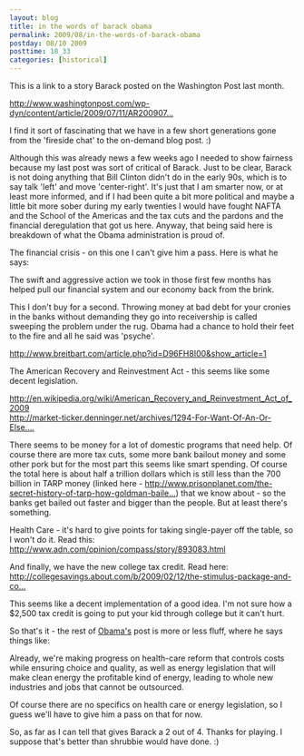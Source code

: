 ```yaml
---
layout: blog
title: in the words of barack obama
permalink: 2009/08/in-the-words-of-barack-obama
postday: 08/10 2009
posttime: 18_33
categories: [historical]
---
```


<p>This is a link to a story Barack posted on the Washington Post last month.</p>
<p><a href="http://www.washingtonpost.com/wp-dyn/content/article/2009/07/11/AR2009071100647.html" title="http://www.washingtonpost.com/wp-dyn/content/article/2009/07/11/AR2009071100647.html">http://www.washingtonpost.com/wp-dyn/content/article/2009/07/11/AR200907...</a></p>
<p>I find it sort of fascinating that we have in a few short generations gone from the 'fireside chat' to the on-demand blog post. :)</p>
<p>Although this was already news a few weeks ago I needed to show fairness because my last post was sort of critical of Barack. Just to be clear, Barack is not doing anything that Bill Clinton didn't do in the early 90s, which is to say talk 'left' and move 'center-right'. It's just that I am smarter now, or at least more informed, and if I had been quite a bit more political and maybe a little bit more sober during my early twenties I would have fought NAFTA and the School of the Americas and the tax cuts and the pardons and the financial deregulation that got us here. Anyway, that being said here is breakdown of what the Obama administration is proud of.</p>
<p>The financial crisis - on this one I can't give him a pass. Here is what he says:</p>
<p>The swift and aggressive action we took in those first few months has helped pull our financial system and our economy back from the brink.</p>
<p>This I don't buy for a second. Throwing money at bad debt for your cronies in the banks without demanding they go into receivership is called sweeping the problem under the rug. Obama had a chance to hold their feet to the fire and all he said was 'psyche'.</p>
<p><a href="http://www.breitbart.com/article.php?id=D96FH8I00&amp;show_article=1" title="http://www.breitbart.com/article.php?id=D96FH8I00&amp;show_article=1">http://www.breitbart.com/article.php?id=D96FH8I00&amp;show_article=1</a></p>
<p>The American Recovery and Reinvestment Act - this seems like some decent legislation.</p>
<p><a href="http://en.wikipedia.org/wiki/American_Recovery_and_Reinvestment_Act_of_2009" title="http://en.wikipedia.org/wiki/American_Recovery_and_Reinvestment_Act_of_2009">http://en.wikipedia.org/wiki/American_Recovery_and_Reinvestment_Act_of_2009</a><br />
<a href="http://market-ticker.denninger.net/archives/1294-For-Want-Of-An-Or-Else.html" title="http://market-ticker.denninger.net/archives/1294-For-Want-Of-An-Or-Else.html">http://market-ticker.denninger.net/archives/1294-For-Want-Of-An-Or-Else....</a></p>
<p>There seems to be money for a lot of domestic programs that need help. Of course there are more tax cuts, some more bank bailout money and some other pork but for the most part this seems like smart spending. Of course the total here is about half a trillion dollars which is still less than the 700 billion in TARP money (linked here - <a href="http://www.prisonplanet.com/the-secret-history-of-tarp-how-goldman-bailed-out-goldman%E2%80%A6.html" title="http://www.prisonplanet.com/the-secret-history-of-tarp-how-goldman-bailed-out-goldman%E2%80%A6.html">http://www.prisonplanet.com/the-secret-history-of-tarp-how-goldman-baile...</a>) that we know about - so the banks get bailed out faster and bigger than the people. But at least there's something.</p>
<p>Health Care - it's hard to give points for taking single-payer off the table, so I won't do it. Read this: <a href="http://www.adn.com/opinion/compass/story/893083.html" title="http://www.adn.com/opinion/compass/story/893083.html">http://www.adn.com/opinion/compass/story/893083.html</a></p>
<p>And finally, we have the new college tax credit. Read here: <a href="http://collegesavings.about.com/b/2009/02/12/the-stimulus-package-and-college-costs-an-update-on-the-american-opportunity-tax-credit.htm" title="http://collegesavings.about.com/b/2009/02/12/the-stimulus-package-and-college-costs-an-update-on-the-american-opportunity-tax-credit.htm">http://collegesavings.about.com/b/2009/02/12/the-stimulus-package-and-co...</a></p>
<p>This seems like a decent implementation of a good idea. I'm not sure how a $2,500 tax credit is going to put your kid through college but it can't hurt.</p>
<p>So that's it - the rest of <a href="http://www.washingtonpost.com/wp-dyn/content/article/2009/07/11/AR2009071100647.html">Obama's</a> post is more or less fluff, where he says things like:</p>
<p>Already, we're making progress on health-care reform that controls costs while ensuring choice and quality, as well as energy legislation that will make clean energy the profitable kind of energy, leading to whole new industries and jobs that cannot be outsourced. </p>
<p>Of course there are no specifics on health care or energy legislation, so I guess we'll have to give him a pass on that for now.</p>
<p>So, as far as I can tell that gives Barack a 2 out of 4. Thanks for playing. I suppose that's better than shrubbie would have done. :)</p>
